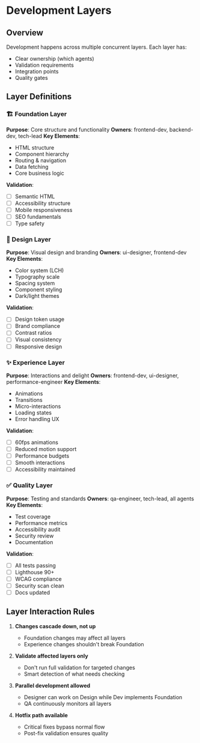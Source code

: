 # Development Layers

## Overview
Development happens across multiple concurrent layers. Each layer has:
- Clear ownership (which agents)
- Validation requirements
- Integration points
- Quality gates

## Layer Definitions

### 🏗️ Foundation Layer
**Purpose**: Core structure and functionality
**Owners**: frontend-dev, backend-dev, tech-lead
**Key Elements**:
- HTML structure
- Component hierarchy  
- Routing & navigation
- Data fetching
- Core business logic

**Validation**:
- [ ] Semantic HTML
- [ ] Accessibility structure
- [ ] Mobile responsiveness
- [ ] SEO fundamentals
- [ ] Type safety

### 🎨 Design Layer
**Purpose**: Visual design and branding
**Owners**: ui-designer, frontend-dev
**Key Elements**:
- Color system (LCH)
- Typography scale
- Spacing system
- Component styling
- Dark/light themes

**Validation**:
- [ ] Design token usage
- [ ] Brand compliance
- [ ] Contrast ratios
- [ ] Visual consistency
- [ ] Responsive design

### ✨ Experience Layer
**Purpose**: Interactions and delight
**Owners**: frontend-dev, ui-designer, performance-engineer
**Key Elements**:
- Animations
- Transitions
- Micro-interactions
- Loading states
- Error handling UX

**Validation**:
- [ ] 60fps animations
- [ ] Reduced motion support
- [ ] Performance budgets
- [ ] Smooth interactions
- [ ] Accessibility maintained

### ✅ Quality Layer
**Purpose**: Testing and standards
**Owners**: qa-engineer, tech-lead, all agents
**Key Elements**:
- Test coverage
- Performance metrics
- Accessibility audit
- Security review
- Documentation

**Validation**:
- [ ] All tests passing
- [ ] Lighthouse 90+
- [ ] WCAG compliance
- [ ] Security scan clean
- [ ] Docs updated

## Layer Interaction Rules

1. **Changes cascade down, not up**
   - Foundation changes may affect all layers
   - Experience changes shouldn't break Foundation

2. **Validate affected layers only**
   - Don't run full validation for targeted changes
   - Smart detection of what needs checking

3. **Parallel development allowed**
   - Designer can work on Design while Dev implements Foundation
   - QA continuously monitors all layers

4. **Hotfix path available**
   - Critical fixes bypass normal flow
   - Post-fix validation ensures quality
   